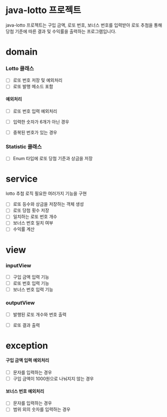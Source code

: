 # java-lotto 프로젝트

java-lotto 프로젝트는 구입 금액, 로또 번호, 보너스 번호를 입력받아 로또 추첨을 통해 당첨 기준에 따른 결과 및 수익률을 출력하는 프로그램입니다.

# domain

### Lotto 클래스

- [ ] 로또 번호 저장 및 예외처리
- [ ] 로또 발행 메소드 포함

#### 예외처리
- [ ] 로또 번호 입력 예외처리
- [ ] 입력한 숫자가 6개가 아닌 경우
- [ ] 중복된 번호가 있는 경우


### Statistic 클래스

- [ ] Enum 타입에 로또 당첨 기준과 상금을 저장


# service

lotto 추첨 로직 필요한 여러가지 기능을 구현

- [ ] 로또 등수와 상금을 저장하는 객체 생성
- [ ] 로또 당첨 횟수 저장
- [ ] 일치하는 로또 번호 개수
- [ ] 보너스 번호 일치 여부
- [ ] 수익률 계산

# view
### inputView

- [ ] 구입 금액 입력 기능
- [ ] 로또 번호 입력 기능
- [ ] 보너스 번호 입력 기능

### outputView

- [ ] 발행된 로또 개수와 번호 출력
- [ ] 로또 결과 출력


# exception

#### 구입 금액 입력 예외처리
- [ ] 문자를 입력하는 경우
- [ ] 구입 금액이 1000원으로 나눠지지 않는 경우

#### 보너스 번호 예외처리
- [ ] 문자를 입력하는 경우
- [ ] 범위 외의 숫자를 입력하는 경우